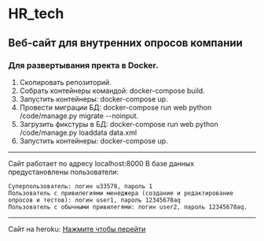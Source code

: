 # HR_tech
Веб-сайт для внутренних опросов компании
---
### Для развертывания пректа в Docker.

1. Скопировать репозиторий.
2. Собрать контейнеры командой: docker-compose build.
3. Запустить контейнеры: docker-compose up.
4. Провести миграции БД: docker-compose run web python /code/manage.py migrate --noinput.
5. Загрузить фикстуры в БД: docker-compose run web python /code/manage.py loaddata data.xml
6. Запустить контейнеры: docker-compose up.
***
Сайт работает по адресу localhost:8000
В базе данных предустановлены пользователи: 
    
    Суперпользователь: логин u33578, пароль 1  
    Пользователь с привилегиями менеджера (создание и редактирование опросов и тестов): логин user1, пароль 12345678aq
    Пользователь с обычными привилегями: логин user2, пароль 12345678aq. 
***

Сайт на heroku: [Нажмите чтобы перейти](https://intense-waters-15921.herokuapp.com/)